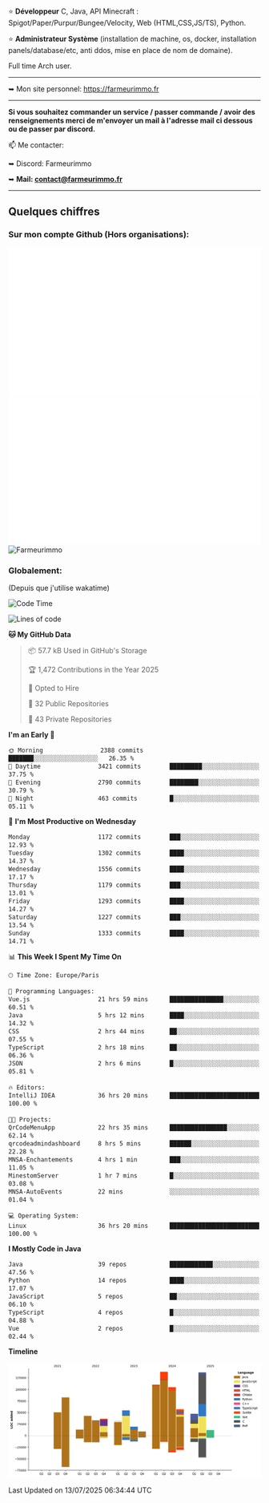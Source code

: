 ⭐ **Développeur** C, Java, API Minecraft : Spigot/Paper/Purpur/Bungee/Velocity, Web (HTML,CSS,JS/TS), Python.

⭐ **Administrateur Système** (installation de machine, os, docker, installation panels/database/etc, anti ddos, mise en place de nom de domaine).

Full time Arch user.

---

➥ Mon site personnel: https://farmeurimmo.fr

---

**Si vous souhaitez commander un service / passer commande / avoir des renseignements merci de m'envoyer un mail à l'adresse mail ci dessous ou de passer par discord.**

📫 Me contacter:
 
   ➥ Discord: Farmeurimmo
   
   ➥ **Mail: contact@farmeurimmo.fr**

---
## Quelques chiffres

### Sur mon compte Github (Hors organisations):

<a href="https://github.com/Farmeurimmo/github-stats">
<img src="https://github.com/Farmeurimmo/github-stats/blob/master/generated/overview.svg#gh-dark-mode-only" />
<img src="https://github.com/Farmeurimmo/github-stats/blob/master/generated/languages.svg#gh-dark-mode-only" />
</a>

<img src="https://komarev.com/ghpvc/?username=Farmeurimmo" alt="Farmeurimmo" />

### Globalement:

(Depuis que j'utilise wakatime)
<!--START_SECTION:waka-->
![Code Time](http://img.shields.io/badge/Code%20Time-2%2C199%20hrs%2044%20mins-blue)

![Lines of code](https://img.shields.io/badge/From%20Hello%20World%20I%27ve%20Written-981.8%20thousand%20lines%20of%20code-blue)

**🐱 My GitHub Data** 

> 📦 57.7 kB Used in GitHub's Storage 
 > 
> 🏆 1,472 Contributions in the Year 2025
 > 
> 💼 Opted to Hire
 > 
> 📜 32 Public Repositories 
 > 
> 🔑 43 Private Repositories 
 > 
**I'm an Early 🐤** 

```text
🌞 Morning                2388 commits        ███████░░░░░░░░░░░░░░░░░░   26.35 % 
🌆 Daytime                3421 commits        █████████░░░░░░░░░░░░░░░░   37.75 % 
🌃 Evening                2790 commits        ████████░░░░░░░░░░░░░░░░░   30.79 % 
🌙 Night                  463 commits         █░░░░░░░░░░░░░░░░░░░░░░░░   05.11 % 
```
📅 **I'm Most Productive on Wednesday** 

```text
Monday                   1172 commits        ███░░░░░░░░░░░░░░░░░░░░░░   12.93 % 
Tuesday                  1302 commits        ████░░░░░░░░░░░░░░░░░░░░░   14.37 % 
Wednesday                1556 commits        ████░░░░░░░░░░░░░░░░░░░░░   17.17 % 
Thursday                 1179 commits        ███░░░░░░░░░░░░░░░░░░░░░░   13.01 % 
Friday                   1293 commits        ████░░░░░░░░░░░░░░░░░░░░░   14.27 % 
Saturday                 1227 commits        ███░░░░░░░░░░░░░░░░░░░░░░   13.54 % 
Sunday                   1333 commits        ████░░░░░░░░░░░░░░░░░░░░░   14.71 % 
```


📊 **This Week I Spent My Time On** 

```text
🕑︎ Time Zone: Europe/Paris

💬 Programming Languages: 
Vue.js                   21 hrs 59 mins      ███████████████░░░░░░░░░░   60.51 % 
Java                     5 hrs 12 mins       ████░░░░░░░░░░░░░░░░░░░░░   14.32 % 
CSS                      2 hrs 44 mins       ██░░░░░░░░░░░░░░░░░░░░░░░   07.55 % 
TypeScript               2 hrs 18 mins       ██░░░░░░░░░░░░░░░░░░░░░░░   06.36 % 
JSON                     2 hrs 6 mins        █░░░░░░░░░░░░░░░░░░░░░░░░   05.81 % 

🔥 Editors: 
IntelliJ IDEA            36 hrs 20 mins      █████████████████████████   100.00 % 

🐱‍💻 Projects: 
QrCodeMenuApp            22 hrs 35 mins      ████████████████░░░░░░░░░   62.14 % 
qrcodeadmindashboard     8 hrs 5 mins        ██████░░░░░░░░░░░░░░░░░░░   22.28 % 
MNSA-Enchantements       4 hrs 1 min         ███░░░░░░░░░░░░░░░░░░░░░░   11.05 % 
MinestomServer           1 hr 7 mins         █░░░░░░░░░░░░░░░░░░░░░░░░   03.08 % 
MNSA-AutoEvents          22 mins             ░░░░░░░░░░░░░░░░░░░░░░░░░   01.04 % 

💻 Operating System: 
Linux                    36 hrs 20 mins      █████████████████████████   100.00 % 
```

**I Mostly Code in Java** 

```text
Java                     39 repos            ████████████░░░░░░░░░░░░░   47.56 % 
Python                   14 repos            ████░░░░░░░░░░░░░░░░░░░░░   17.07 % 
JavaScript               5 repos             ██░░░░░░░░░░░░░░░░░░░░░░░   06.10 % 
TypeScript               4 repos             █░░░░░░░░░░░░░░░░░░░░░░░░   04.88 % 
Vue                      2 repos             █░░░░░░░░░░░░░░░░░░░░░░░░   02.44 % 
```



**Timeline**

![Lines of Code chart](https://raw.githubusercontent.com/Farmeurimmo/Farmeurimmo/main/assets/bar_graph.png)


 Last Updated on 13/07/2025 06:34:44 UTC
<!--END_SECTION:waka-->
